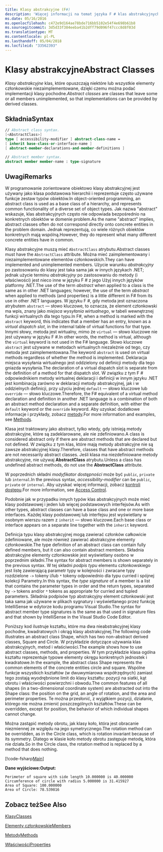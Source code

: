 ```yaml
---
title: Klasy abstrakcyjne (F#)
description: 'Więcej informacji na temat języka F # klas abstrakcyjnych, które pozostaw niektóre lub wszystkie elementy członkowskie niezaimplementowane i reprezentują często używane funkcje zestaw typów obiektów.'
ms.date: 05/16/2016
ms.openlocfilehash: c472e9d164ae78bde716bb5102e54f4e698b61b8
ms.sourcegitcommit: 3d5d33f384eeba41b2dff79d096f47ccc8d8f03d
ms.translationtype: MT
ms.contentlocale: pl-PL
ms.lasthandoff: 05/04/2018
ms.locfileid: "33562393"
---
```

# <a name="abstract-classes"></a><span data-ttu-id="96c5a-103">Klasy abstrakcyjne</span><span class="sxs-lookup"><span data-stu-id="96c5a-103">Abstract Classes</span></span>

<span data-ttu-id="96c5a-104">*Klasy abstrakcyjne* klas, które opuszczają niektóre lub wszystkie elementy członkowskie niezaimplementowane, dzięki czemu można podać implementacji klasy pochodne.</span><span class="sxs-lookup"><span data-stu-id="96c5a-104">*Abstract classes* are classes that leave some or all members unimplemented, so that implementations can be provided by derived classes.</span></span>

## <a name="syntax"></a><span data-ttu-id="96c5a-105">Składnia</span><span class="sxs-lookup"><span data-stu-id="96c5a-105">Syntax</span></span>

```fsharp
// Abstract class syntax.
[<AbstractClass>]
type [ accessibility-modifier ] abstract-class-name =
[ inherit base-class-or-interface-name ]
[ abstract-member-declarations-and-member-definitions ]

// Abstract member syntax.
abstract member member-name : type-signature
```

## <a name="remarks"></a><span data-ttu-id="96c5a-106">Uwagi</span><span class="sxs-lookup"><span data-stu-id="96c5a-106">Remarks</span></span>
<span data-ttu-id="96c5a-107">W programowanie zorientowane obiektowo klasy abstrakcyjnej jest używany jako klasa podstawowa hierarchii i reprezentuje często używane funkcje zestaw typów obiektów.</span><span class="sxs-lookup"><span data-stu-id="96c5a-107">In object-oriented programming, an abstract class is used as a base class of a hierarchy, and represents common functionality of a diverse set of object types.</span></span> <span data-ttu-id="96c5a-108">Jak nazwa "abstract" wskazuje, klas abstrakcyjnych często nie odpowiada bezpośrednio na konkretnych obiektów w domenie problem.</span><span class="sxs-lookup"><span data-stu-id="96c5a-108">As the name "abstract" implies, abstract classes often do not correspond directly onto concrete entities in the problem domain.</span></span> <span data-ttu-id="96c5a-109">Jednak reprezentują, co wiele różnych obiektów konkretnych mają wspólną.</span><span class="sxs-lookup"><span data-stu-id="96c5a-109">However, they do represent what many different concrete entities have in common.</span></span>

<span data-ttu-id="96c5a-110">Klasy abstrakcyjne muszą mieć `AbstractClass` atrybutu.</span><span class="sxs-lookup"><span data-stu-id="96c5a-110">Abstract classes must have the `AbstractClass` attribute.</span></span> <span data-ttu-id="96c5a-111">Można mieć zaimplementowany i niezaimplementowane elementów członkowskich.</span><span class="sxs-lookup"><span data-stu-id="96c5a-111">They can have implemented and unimplemented members.</span></span> <span data-ttu-id="96c5a-112">Użycie warunku *abstrakcyjny* po zastosowaniu do klasy jest taka sama jak w innych językach .NET; jednak użycie terminu *abstrakcyjny* po zastosowaniu do metody (i właściwości) jest nieco inne w języku F # z jego Użyj innych języków platformy .NET.</span><span class="sxs-lookup"><span data-stu-id="96c5a-112">The use of the term *abstract* when applied to a class is the same as in other .NET languages; however, the use of the term *abstract* when applied to methods (and properties) is a little different in F# from its use in other .NET languages.</span></span> <span data-ttu-id="96c5a-113">W języku F #, gdy metoda jest oznaczona atrybutem `abstract` — słowo kluczowe, to oznacza, że element członkowski ma wpis, znany jako *miejsca wysyłania wirtualnego*, w tabeli wewnętrznej funkcji wirtualnych dla tego typu.</span><span class="sxs-lookup"><span data-stu-id="96c5a-113">In F#, when a method is marked with the `abstract` keyword, this indicates that a member has an entry, known as a *virtual dispatch slot*, in the internal table of virtual functions for that type.</span></span> <span data-ttu-id="96c5a-114">Innymi słowy, metoda jest wirtualny, mimo że `virtual` — słowo kluczowe nie jest używany w języku F #.</span><span class="sxs-lookup"><span data-stu-id="96c5a-114">In other words, the method is virtual, although the `virtual` keyword is not used in the F# language.</span></span> <span data-ttu-id="96c5a-115">Słowo kluczowe `abstract` jest używane w metodach wirtualnych niezależnie od tego, czy metoda jest zaimplementowana.</span><span class="sxs-lookup"><span data-stu-id="96c5a-115">The keyword `abstract` is used on virtual methods regardless of whether the method is implemented.</span></span> <span data-ttu-id="96c5a-116">Deklaracja miejsca wysyłania wirtualnego jest oddzielony od definicji metody dla tego gniazda wysyłania.</span><span class="sxs-lookup"><span data-stu-id="96c5a-116">The declaration of a virtual dispatch slot is separate from the definition of a method for that dispatch slot.</span></span> <span data-ttu-id="96c5a-117">W związku z tym F # odpowiednikiem metody wirtualnej deklaracji i definicji w innym języku .NET jest kombinacją zarówno w deklaracji metody abstrakcyjnej, jak i w oddzielnych definicji, przy użyciu jednej `default` — słowo kluczowe lub `override` — słowo kluczowe.</span><span class="sxs-lookup"><span data-stu-id="96c5a-117">Therefore, the F# equivalent of a virtual method declaration and definition in another .NET language is a combination of both an abstract method declaration and a separate definition, with either the `default` keyword or the `override` keyword.</span></span> <span data-ttu-id="96c5a-118">Aby uzyskać dodatkowe informacje i przykłady, zobacz [metody](members/methods.md).</span><span class="sxs-lookup"><span data-stu-id="96c5a-118">For more information and examples, see [Methods](members/methods.md).</span></span>

<span data-ttu-id="96c5a-119">Klasa jest traktowany jako abstract, tylko wtedy, gdy istnieją metody abstrakcyjne, które są zadeklarowane, ale nie zdefiniowano.</span><span class="sxs-lookup"><span data-stu-id="96c5a-119">A class is considered abstract only if there are abstract methods that are declared but not defined.</span></span> <span data-ttu-id="96c5a-120">W związku z tym klas, które mają metody abstrakcyjne nie są zawsze abstrakcyjnej klasy.</span><span class="sxs-lookup"><span data-stu-id="96c5a-120">Therefore, classes that have abstract methods are not necessarily abstract classes.</span></span> <span data-ttu-id="96c5a-121">Jeśli klasa ma niezdefiniowane metody abstrakcyjne, nie używaj **AbstractClass** atrybutu.</span><span class="sxs-lookup"><span data-stu-id="96c5a-121">Unless a class has undefined abstract methods, do not use the **AbstractClass** attribute.</span></span>

<span data-ttu-id="96c5a-122">W poprzednich składni *modyfikator dostępności* może być `public`, `private` lub `internal`.</span><span class="sxs-lookup"><span data-stu-id="96c5a-122">In the previous syntax, *accessibility-modifier* can be `public`, `private` or `internal`.</span></span> <span data-ttu-id="96c5a-123">Aby uzyskać więcej informacji, zobacz [kontroli dostępu](access-control.md).</span><span class="sxs-lookup"><span data-stu-id="96c5a-123">For more information, see [Access Control](access-control.md).</span></span>

<span data-ttu-id="96c5a-124">Podobnie jak w przypadku innych typów klas abstrakcyjnych może mieć klasy podstawowej i jeden lub więcej podstawowych interfejsów.</span><span class="sxs-lookup"><span data-stu-id="96c5a-124">As with other types, abstract classes can have a base class and one or more base interfaces.</span></span> <span data-ttu-id="96c5a-125">Każdej klasy podstawowej lub interfejsu jest wyświetlany w osobnym wierszu razem z `inherit` — słowo kluczowe.</span><span class="sxs-lookup"><span data-stu-id="96c5a-125">Each base class or interface appears on a separate line together with the `inherit` keyword.</span></span>

<span data-ttu-id="96c5a-126">Definicja typu klasy abstrakcyjnej mogą zawierać członków całkowicie zdefiniowane, ale może również zawierać abstrakcyjne elementy członkowskie.</span><span class="sxs-lookup"><span data-stu-id="96c5a-126">The type definition of an abstract class can contain fully defined members, but it can also contain abstract members.</span></span> <span data-ttu-id="96c5a-127">Składnia abstrakcyjne elementy członkowskie jest wyświetlany osobno w poprzednim składni.</span><span class="sxs-lookup"><span data-stu-id="96c5a-127">The syntax for abstract members is shown separately in the previous syntax.</span></span> <span data-ttu-id="96c5a-128">W tej składni *podpis typu* elementu członkowskiego jest listę zawierającą parametr typy w kolejności i zwracane typy rozdzielone `->` tokeny i/lub `*` tokeny odpowiednio dla typu curried i spójnej kolekcji Parametry.</span><span class="sxs-lookup"><span data-stu-id="96c5a-128">In this syntax, the *type signature* of a member is a list that contains the parameter types in order and the return types, separated by `->` tokens and/or `*` tokens as appropriate for curried and tupled parameters.</span></span> <span data-ttu-id="96c5a-129">Składnia podpisów typ abstrakcyjny element członkowski jest taka sama jak używane w plikach sygnatury i wyświetlanego przez funkcję IntelliSense w edytorze kodu programu Visual Studio.</span><span class="sxs-lookup"><span data-stu-id="96c5a-129">The syntax for abstract member type signatures is the same as that used in signature files and that shown by IntelliSense in the Visual Studio Code Editor.</span></span>

<span data-ttu-id="96c5a-130">Poniższy kod ilustruje kształtu, które ma dwa nieabstrakcyjnej klasy pochodne, kwadratowych i okrąg klasy abstrakcyjnej.</span><span class="sxs-lookup"><span data-stu-id="96c5a-130">The following code illustrates an abstract class Shape, which has two non-abstract derived classes, Square and Circle.</span></span> <span data-ttu-id="96c5a-131">W przykładzie dotyczące używania klas abstrakcyjnych, metod i właściwości.</span><span class="sxs-lookup"><span data-stu-id="96c5a-131">The example shows how to use abstract classes, methods, and properties.</span></span> <span data-ttu-id="96c5a-132">W tym przykładzie klasa ogólna kształtu reprezentuje typowe elementy okręgu konkretnych jednostek i kwadratowe.</span><span class="sxs-lookup"><span data-stu-id="96c5a-132">In the example, the abstract class Shape represents the common elements of the concrete entities circle and square.</span></span> <span data-ttu-id="96c5a-133">Wspólne funkcje wszystkich kształtów (w dwuwymiarowa współrzędnych) zamiast tego zostają wyodrębnione limit do klasy kształtu: pozycji na siatki, kąt obrotu i właściwości powierzchni i obwodu.</span><span class="sxs-lookup"><span data-stu-id="96c5a-133">The common features of all shapes (in a two-dimensional coordinate system) are abstracted out into the Shape class: the position on the grid, an angle of rotation, and the area and perimeter properties.</span></span> <span data-ttu-id="96c5a-134">Te można przesłonić, z wyjątkiem pozycji, działanie, którego nie można zmienić poszczególnych kształtów.</span><span class="sxs-lookup"><span data-stu-id="96c5a-134">These can be overridden, except for position, the behavior of which individual shapes cannot change.</span></span>

<span data-ttu-id="96c5a-135">Można zastąpić metody obrotu, jak klasy koło, która jest obracanie niezmiennej ze względu na jego symetrycznego.</span><span class="sxs-lookup"><span data-stu-id="96c5a-135">The rotation method can be overridden, as in the Circle class, which is rotation invariant because of its symmetry.</span></span> <span data-ttu-id="96c5a-136">Dlatego w klasie koło metody obrotu zastępuje metodę, która nie działa.</span><span class="sxs-lookup"><span data-stu-id="96c5a-136">So in the Circle class, the rotation method is replaced by a method that does nothing.</span></span>

[!code-fsharp[Main](../../../samples/snippets/fsharp/lang-ref-1/snippet2901.fs)]

<span data-ttu-id="96c5a-137">**Dane wyjściowe:**</span><span class="sxs-lookup"><span data-stu-id="96c5a-137">**Output:**</span></span>

```
Perimeter of square with side length 10.000000 is 40.000000
Circumference of circle with radius 5.000000 is 31.415927
Area of Square: 100.000000
Area of Circle: 78.539816
```

## <a name="see-also"></a><span data-ttu-id="96c5a-138">Zobacz też</span><span class="sxs-lookup"><span data-stu-id="96c5a-138">See Also</span></span>
[<span data-ttu-id="96c5a-139">Klasy</span><span class="sxs-lookup"><span data-stu-id="96c5a-139">Classes</span></span>](classes.md)

[<span data-ttu-id="96c5a-140">Elementy członkowskie</span><span class="sxs-lookup"><span data-stu-id="96c5a-140">Members</span></span>](members/index.md)

[<span data-ttu-id="96c5a-141">Metody</span><span class="sxs-lookup"><span data-stu-id="96c5a-141">Methods</span></span>](members/methods.md)

[<span data-ttu-id="96c5a-142">Właściwości</span><span class="sxs-lookup"><span data-stu-id="96c5a-142">Properties</span></span>](members/Properties.md)
